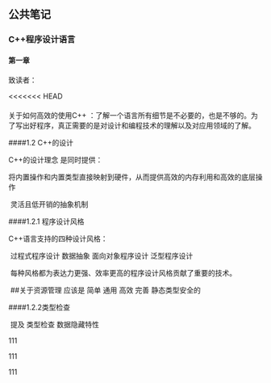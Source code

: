 ## 公共笔记

### C++程序设计语言

#### 第一章

致读者：

<<<<<<< HEAD
####

关于如何高效的使用C++  ：了解一个语言所有细节是不必要的，也是不够的。为了写出好程序，真正需要的是对设计和编程技术的理解以及对应用领域的了解。

####1.2 C++的设计

C++的设计理念 是同时提供： 

​         将内置操作和内置类型直接映射到硬件，从而提供高效的内存利用和高效的底层操作

​         灵活且低开销的抽象机制

####1.2.1 程序设计风格

   C++语言支持的四种设计风格：

​      过程式程序设计    数据抽象      面向对象程序设计     泛型程序设计

​      每种风格都为表达力更强、效率更高的程序设计风格贡献了重要的技术。

​     ##关于资源管理   应该是  简单  通用  高效  完善   静态类型安全的

####1.2.2类型检查

​      提及 类型检查 数据隐藏特性



111

111

111



​      



